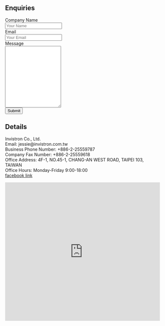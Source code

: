 
<section class="pt-4 pt-md-11">
    <div class="container">
      <div class="row">
        <div class="col">
          <h2>Enquiries</h2>
          <form id="invistronForm" action="https://formspree.io/humorless@gmail.com" method="POST">
            <input type="hidden" name="_subject" value="Enquiry from website">
            <input type="hidden" name="_next" value="contact.html">
            <div><label for="fname">Company Name</label></div>
            <div><input class="form-control" name="Name" type="text" placeholder="Your Name"></div>
            <div><label for="fEmail">Email</label></div>
            <div><input class="form-control" name="_replyto" type="email" placeholder="Your Email"></div>
            <div><label for="message">Message</label></div>
            <div>
              <textarea class="form-control" id="subject" name="message" placeholder="Write something.." style="height:200px">
              </textarea></div>
            <input type="submit" class="btn btn-primary lift" value="Submit">
          </form>
        </div>
        <div class="col">
            <h2>Details</h2>
            <p>
            Invistron Co., Ltd.<br/>
            Email: jessie@invistron.com.tw <br/>
            Business Phone Number: +886-2-25559787  <br/>
            Company Fax Number: +886-2-25559618  <br/>
            Office Address: 4F-1, NO.45-1, CHANG-AN WEST ROAD, TAIPEI 103, TAIWAN  <br/>
            Office Hours: Monday-Friday 9:00-18:00 <br/>
            <a href="https://www.facebook.com/471337183653509/"> facebook link </a>
            </p>
        </div>
      </div>
    </div>
</section>
<section class="py-8 py-md-11 border-bottom">
  <div class="row">
    <iframe src="https://www.google.com/maps/embed?pb=!1m14!1m8!1m3!1d57832.12972119495!2d121.5181!3d25.050762!3m2!1i1024!2i768!4f13.1!3m3!1m2!1s0x0%3A0xa2708566261aa632!2z6Kmg6bqX6Zu75a2Q6IKh5Lu95pyJ6ZmQ5YWs5Y-4!5e0!3m2!1sen!2stw!4v1572514969909!5m2!1sen!2stw" width="100%" height="450" frameborder="0" style="border:0;" allowfullscreen=""></iframe>
  </div>
</section>

